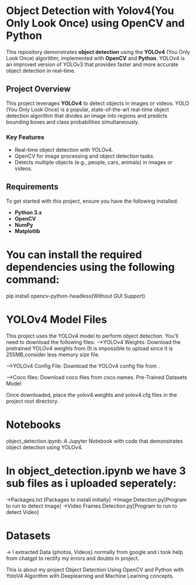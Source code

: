 # Object Detection with Yolov4(You Only Look Once) using OpenCV and Python
This repository demonstrates **object detection** using the **YOLOv4** (You Only Look Once) algorithm, implemented with **OpenCV** and **Python**. YOLOv4 is an improved version of YOLOv3 that provides faster and more accurate object detection in real-time.

## Project Overview
This project leverages **YOLOv4** to detect objects in images or videos. YOLO (You Only Look Once) is a popular, state-of-the-art real-time object detection algorithm that divides an image into regions and predicts bounding boxes and class probabilities simultaneously.

### **Key Features**
- Real-time object detection with YOLOv4.
- OpenCV for image processing and object detection tasks.
- Detects multiple objects (e.g., people, cars, animals) in images or videos.

## Requirements
To get started with this project, ensure you have the following installed:

- **Python 3.x**
- **OpenCV**
- **NumPy**
- **Matplotlib**
  
# You can install the required dependencies using the following command:
pip install opencv-python-headless(Without GUI Support)

# YOLOv4 Model Files
This project uses the YOLOv4 model to perform object detection. You'll need to download the following files:
-->YOLOv4 Weights:
Download the pretrained YOLOv4 weights from <YOLOv4 Weights> (It is impossible to upload since it is 255MB,consider less memory size file.

-->YOLOv4 Config File:
Download the YOLOv4 config file from <YOLOv4 Config>.

-->Coco files:
Download coco files from coco.names. Pre-Trained Datasets Model

Once downloaded, place the yolov4.weights and yolov4.cfg files in the project root directory.

# Notebooks
object_detection.ipynb: A Jupyter Notebook with code that demonstrates object detection using YOLOv4.

# In object_detection.ipynb we have 3 sub files as i uploaded seperately:
->Packages.txt [Packages to install initially]
->Image Detection.py[Program to run to detect Image] 
->Video Frames Detection.py[Program to run to detect Video]

# Datasets
-> I extracted Data {photos, Videos} normally from google and i took help from chatgpt to rectify my errors and doubts in project.

This is about my project Object Detection Using OpenCV and Python with YoloV4 Algorithm with Deeplearning and Machine Learning concepts.







